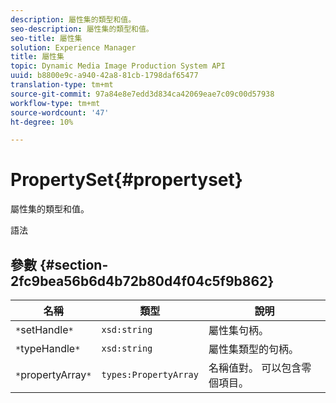 ```yaml
---
description: 屬性集的類型和值。
seo-description: 屬性集的類型和值。
seo-title: 屬性集
solution: Experience Manager
title: 屬性集
topic: Dynamic Media Image Production System API
uuid: b8800e9c-a940-42a8-81cb-1798daf65477
translation-type: tm+mt
source-git-commit: 97a84e8e7edd3d834ca42069eae7c09c00d57938
workflow-type: tm+mt
source-wordcount: '47'
ht-degree: 10%

---
```



# PropertySet{#propertyset}

屬性集的類型和值。

語法

## 參數 {#section-2fc9bea56b6d4b72b80d4f04c5f9b862}

| 名稱 | 類型 | 說明 |
|---|---|---|
| `*`setHandle`*` | `xsd:string` | 屬性集句柄。 |
| `*`typeHandle`*` | `xsd:string` | 屬性集類型的句柄。 |
| `*`propertyArray`*` | `types:PropertyArray` | 名稱值對。 可以包含零個項目。 |

